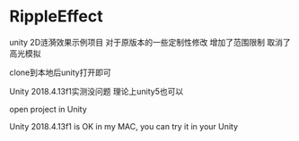 # RippleEffect
unity 2D涟漪效果示例项目 对于原版本的一些定制性修改 增加了范围限制 取消了高光模拟

clone到本地后unity打开即可 

Unity 2018.4.13f1实测没问题 理论上unity5也可以


open  project in Unity

Unity 2018.4.13f1 is OK in my MAC, you can try it in your Unity

